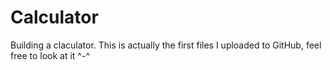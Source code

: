 # Calculator
Building a claculator.
This is actually the first files I uploaded to GitHub, feel free to look at it ^-^
